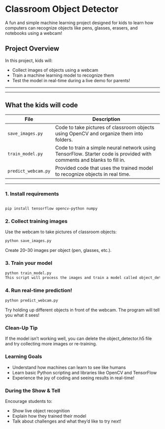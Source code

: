 # Classroom Object Detector

A fun and simple machine learning project designed for kids to learn how computers can recognize objects like pens, glasses, erasers, and notebooks using a webcam!

## Project Overview

In this project, kids will:
- Collect images of objects using a webcam
- Train a machine learning model to recognize them
- Test the model in real-time during a live demo for parents!

---


---

## What the kids will code

| File             | Description |
|------------------|-------------|
| `save_images.py` | Code to take pictures of classroom objects using OpenCV and organize them into folders. |
| `train_model.py` | Code to train a simple neural network using TensorFlow. Starter code is provided with comments and blanks to fill in. |
| `predict_webcam.py` | Provided code that uses the trained model to recognize objects in real time. |

---

### 1. Install requirements

```bash

pip install tensorflow opencv-python numpy

```

### 2. Collect training images
Use the webcam to take pictures of classroom objects:

```bash
python save_images.py
```
Create 20–30 images per object (pen, glasses, etc.).

### 3. Train your model
```bash
python train_model.py
This script will process the images and train a model called object_detector.h5.
```
### 4. Run real-time prediction!
```bash
python predict_webcam.py
```

Try holding up different objects in front of the webcam. The program will tell you what it sees!

### Clean-Up Tip
If the model isn’t working well, you can delete the object_detector.h5 file and try collecting more images or re-training.

### Learning Goals
 - Understand how machines can learn to see like humans
 - Learn basic Python scripting and libraries like OpenCV and TensorFlow
 - Experience the joy of coding and seeing results in real-time!

### During the Show & Tell
Encourage students to:
 - Show live object recognition
 - Explain how they trained their model
 - Talk about challenges and what they’d like to try next!
